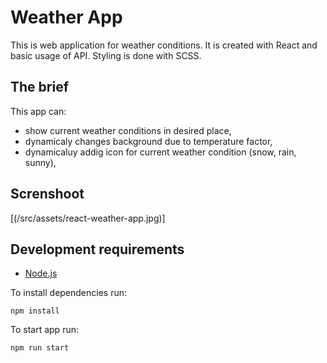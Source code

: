 # Weather App

This is web application for weather conditions.
It is created with React and basic usage of API.
Styling is done with SCSS.

## The brief

This app can:

- show current weather conditions in desired place,
- dynamicaly changes background due to temperature factor,
- dynamicaluy addig icon for current weather condition (snow, rain, sunny),
## Screnshoot

[(/src/assets/react-weather-app.jpg)]

## Development requirements

- [Node.js](http://nodejs.org/)

To install dependencies run:

`npm install`

To start app run:

`npm run start`
